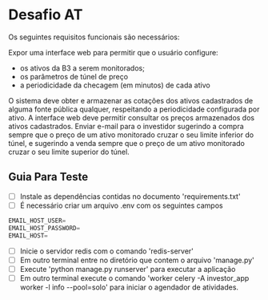 # Desafio AT

Os seguintes requisitos funcionais são necessários:

Expor uma interface web para permitir que o usuário configure:

 * os ativos da B3 a serem monitorados;
 * os parâmetros de túnel de preço
 * a periodicidade da checagem (em minutos) de cada ativo

O sistema deve obter e armazenar as cotações dos ativos cadastrados de alguma fonte pública qualquer, respeitando a periodicidade configurada por ativo.
A interface web deve permitir consultar os preços armazenados dos ativos cadastrados.
Enviar e-mail para o investidor sugerindo a compra sempre que o preço de um ativo monitorado cruzar o seu limite inferior do túnel, e sugerindo a venda sempre que o preço de um ativo monitorado cruzar o seu limite superior do túnel.

 ## Guia Para Teste
 - [ ] Instale as dependências contidas no documento 'requirements.txt'
 - [ ] É necessário criar um arquivo .env com os seguintes campos
 ~~~python
EMAIL_HOST_USER=
EMAIL_HOST_PASSWORD=
EMAIL_HOST=
~~~

 - [ ] Inicie o servidor redis com o comando 'redis-server'
 - [ ] Em outro terminal entre no diretório que contem o arquivo 'manage.py'
 - [ ] Execute 'python manage.py runserver' para executar a aplicação
 - [ ] Em outro terminal execute o comando 'worker celery -A investor_app worker -l info --pool=solo' para iniciar o agendador de atividades.
